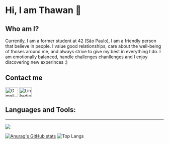 # Hi, I am Thawan 👋
## Who am I?
Currently, I am a former student at 42 (São Paulo), I am a friendly person that believe in people. I value good relationships, care about the well-being of thoses around me, and always strive to give my best in everything I do. I am emotionally balanced, handle challenges chanllenges and I enjoy discovering new experinces :)

## Contact me
<a href="https://twnpsilva@gmail.com" target="blank"><img align="center" src="https://img.icons8.com/color/344/gmail-new.png" alt="Gmail icon linking to my email" height="30" width="40" /></a>
<a href="https://www.linkedin.com/in/thawansilva/" target="blank"><img align="center" src="https://raw.githubusercontent.com/rahuldkjain/github-profile-readme-generator/master/src/images/icons/Social/linked-in-alt.svg" alt="Linkedin icon linking to my account" height="30" width="40" /></a>

## Languages and Tools:
---
  <a href="https://skillicons.dev">
    <img src="https://skillicons.dev/icons?i=javascript,c,py,typescript,html,css,react,java,tailwind,django,sqlite,vim,linux,git,vite,figma" />
  </a>

[![Anurag's GitHub stats](https://github-readme-stats.vercel.app/api?username=ThawanSilva&theme=algolia&count_private=true)](https://github.com/anuraghazra/github-readme-stats)
![Top Langs](https://github-readme-stats.vercel.app/api/top-langs/?username=thawansilva&layout=compact&langs_count=7&theme=algolia)
